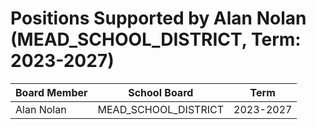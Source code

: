 # Positions Supported by Alan Nolan (MEAD_SCHOOL_DISTRICT, Term: 2023-2027)

| Board Member | School Board | Term |
|--------------|--------------|------|
| Alan Nolan | MEAD_SCHOOL_DISTRICT | 2023-2027 |

